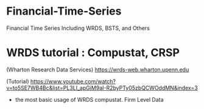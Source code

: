# Financial-Time-Series
Financial Time Series Including WRDS, BSTS, and Others

# WRDS tutorial : Compustat, CRSP

(Wharton Research Data Services) https://wrds-web.wharton.upenn.edu

(Tutorial) https://www.youtube.com/watch?v=to5SE7WB4Bc&list=PL3LI_apGiM9aI-R2byPTy05zbQCWOddMN&index=3
* the most basic usage of WRDS compustat. Firm Level Data

